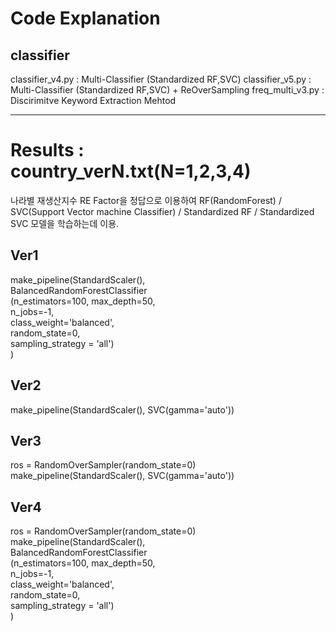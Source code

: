 # Code Explanation
## classifier
classifier_v4.py : Multi-Classifier (Standardized RF,SVC)
classifier_v5.py : Multi-Classifier (Standardized RF,SVC) + ReOverSampling
freq_multi_v3.py : Discirimitve Keyword Extraction Mehtod

- - - - - - 
# Results : country_verN.txt(N=1,2,3,4)
나라별 재생산지수 RE Factor을 정답으로 이용하여 RF(RandomForest) / SVC(Support Vector machine Classifier) / Standardized RF / Standardized SVC 모델을 학습하는데 이용.
## Ver1

   make_pipeline(StandardScaler(),                     
                  BalancedRandomForestClassifier       
                  (n_estimators=100, max_depth=50,     
                  n_jobs=-1,                           
                  class_weight='balanced',             
                  random_state=0,                      
                  sampling_strategy = 'all')           
                  )                                    


## Ver2

 make_pipeline(StandardScaler(), SVC(gamma='auto')) 


## Ver3

 ros = RandomOverSampler(random_state=0)            
 make_pipeline(StandardScaler(), SVC(gamma='auto')) 


## Ver4

   ros = RandomOverSampler(random_state=0)            
   make_pipeline(StandardScaler(),                     
                  BalancedRandomForestClassifier       
                  (n_estimators=100, max_depth=50,     
                  n_jobs=-1,                           
                  class_weight='balanced',             
                  random_state=0,                      
                  sampling_strategy = 'all')           
                  )                                  
                  
